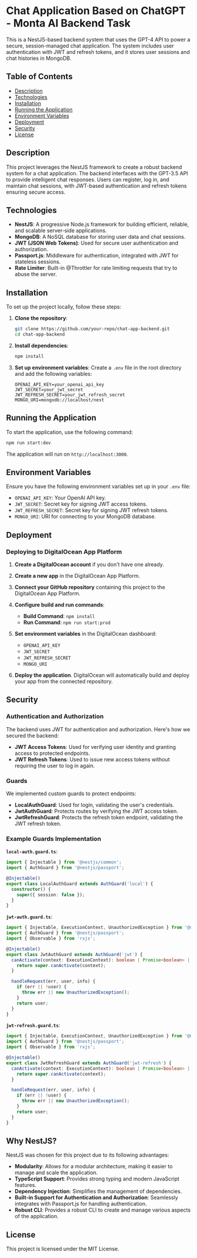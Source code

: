 # Chat Application Based on ChatGPT - Monta AI Backend Task

This is a NestJS-based backend system that uses the GPT-4 API to power a secure, session-managed chat application. The system includes user authentication with JWT and refresh tokens, and it stores user sessions and chat histories in MongoDB.

## Table of Contents
- [Description](#description)
- [Technologies](#technologies)
- [Installation](#installation)
- [Running the Application](#running-the-application)
- [Environment Variables](#environment-variables)
- [Deployment](#deployment)
- [Security](#security)
- [License](#license)

## Description

This project leverages the NestJS framework to create a robust backend system for a chat application. The backend interfaces with the GPT-3.5 API to provide intelligent chat responses. Users can register, log in, and maintain chat sessions, with JWT-based authentication and refresh tokens ensuring secure access.

## Technologies

- **NestJS**: A progressive Node.js framework for building efficient, reliable, and scalable server-side applications.
- **MongoDB**: A NoSQL database for storing user data and chat sessions.
- **JWT (JSON Web Tokens)**: Used for secure user authentication and authorization.
- **Passport.js**: Middleware for authentication, integrated with JWT for stateless sessions.
- **Rate Limiter**: Built-in @Throttler for rate limiting requests that try to abuse the server.

## Installation

To set up the project locally, follow these steps:

1. **Clone the repository**:
   ```bash
   git clone https://github.com/your-repo/chat-app-backend.git
   cd chat-app-backend
   ```

2. **Install dependencies**:
   ```bash
   npm install
   ```

3. **Set up environment variables**:
   Create a `.env` file in the root directory and add the following variables:
   ```plaintext
   OPENAI_API_KEY=your_openai_api_key
   JWT_SECRET=your_jwt_secret
   JWT_REFRESH_SECRET=your_jwt_refresh_secret
   MONGO_URI=mongodb://localhost/nest
   ```

## Running the Application

To start the application, use the following command:

```bash
npm run start:dev
```

The application will run on `http://localhost:3000`.

## Environment Variables

Ensure you have the following environment variables set up in your `.env` file:

- `OPENAI_API_KEY`: Your OpenAI API key.
- `JWT_SECRET`: Secret key for signing JWT access tokens.
- `JWT_REFRESH_SECRET`: Secret key for signing JWT refresh tokens.
- `MONGO_URI`: URI for connecting to your MongoDB database.

## Deployment

### Deploying to DigitalOcean App Platform

1. **Create a DigitalOcean account** if you don't have one already.

2. **Create a new app** in the DigitalOcean App Platform.

3. **Connect your GitHub repository** containing this project to the DigitalOcean App Platform.

4. **Configure build and run commands**:
   - **Build Command**: `npm install`
   - **Run Command**: `npm run start:prod`

5. **Set environment variables** in the DigitalOcean dashboard:
   - `OPENAI_API_KEY`
   - `JWT_SECRET`
   - `JWT_REFRESH_SECRET`
   - `MONGO_URI`

6. **Deploy the application**. DigitalOcean will automatically build and deploy your app from the connected repository.

## Security

### Authentication and Authorization

The backend uses JWT for authentication and authorization. Here's how we secured the backend:

- **JWT Access Tokens**: Used for verifying user identity and granting access to protected endpoints.
- **JWT Refresh Tokens**: Used to issue new access tokens without requiring the user to log in again.

### Guards

We implemented custom guards to protect endpoints:

- **LocalAuthGuard**: Used for login, validating the user's credentials.
- **JwtAuthGuard**: Protects routes by verifying the JWT access token.
- **JwtRefreshGuard**: Protects the refresh token endpoint, validating the JWT refresh token.

### Example Guards Implementation

**`local-auth.guard.ts`**:
```typescript
import { Injectable } from '@nestjs/common';
import { AuthGuard } from '@nestjs/passport';

@Injectable()
export class LocalAuthGuard extends AuthGuard('local') {
  constructor() {
    super({ session: false });
  }
}
```

**`jwt-auth.guard.ts`**:
```typescript
import { Injectable, ExecutionContext, UnauthorizedException } from '@nestjs/common';
import { AuthGuard } from '@nestjs/passport';
import { Observable } from 'rxjs';

@Injectable()
export class JwtAuthGuard extends AuthGuard('jwt') {
  canActivate(context: ExecutionContext): boolean | Promise<boolean> | Observable<boolean> {
    return super.canActivate(context);
  }

  handleRequest(err, user, info) {
    if (err || !user) {
      throw err || new UnauthorizedException();
    }
    return user;
  }
}
```

**`jwt-refresh.guard.ts`**:
```typescript
import { Injectable, ExecutionContext, UnauthorizedException } from '@nestjs/common';
import { AuthGuard } from '@nestjs/passport';
import { Observable } from 'rxjs';

@Injectable()
export class JwtRefreshGuard extends AuthGuard('jwt-refresh') {
  canActivate(context: ExecutionContext): boolean | Promise<boolean> | Observable<boolean> {
    return super.canActivate(context);
  }

  handleRequest(err, user, info) {
    if (err || !user) {
      throw err || new UnauthorizedException();
    }
    return user;
  }
}
```

## Why NestJS?

NestJS was chosen for this project due to its following advantages:

- **Modularity**: Allows for a modular architecture, making it easier to manage and scale the application.
- **TypeScript Support**: Provides strong typing and modern JavaScript features.
- **Dependency Injection**: Simplifies the management of dependencies.
- **Built-in Support for Authentication and Authorization**: Seamlessly integrates with Passport.js for handling authentication.
- **Robust CLI**: Provides a robust CLI to create and manage various aspects of the application.

## License

This project is licensed under the MIT License.
